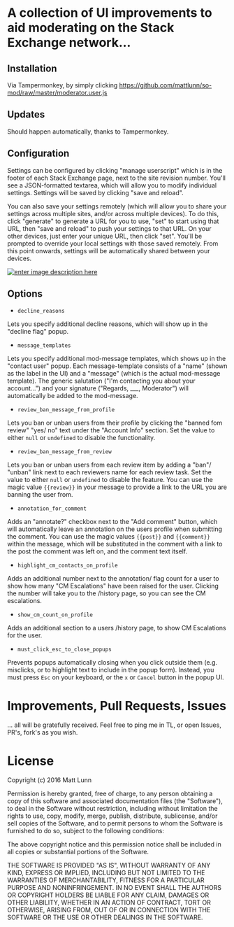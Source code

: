 # A collection of UI improvements to aid moderating on the Stack Exchange network...

## Installation

Via Tampermonkey, by simply clicking https://github.com/mattlunn/so-mod/raw/master/moderator.user.js

## Updates

Should happen automatically, thanks to Tampermonkey.

## Configuration

Settings can be configured by clicking "manage userscript" which is in the footer of each Stack Exchange page, next to the site revision number. You'll see a JSON-formatted textarea, which will allow you to modify individual settings. Settings will be saved by clicking "save and reload". 

You can also save your settings remotely (which will allow you to share your settings across multiple sites, and/or across multiple devices). To do this, click "generate" to generate a URL for you to use, "set" to start using that URL, then "save and reload" to push your settings to that URL. On your other devices, just enter your unique URL, then click "set". You'll be prompted to override your local settings with those saved remotely. From this point onwards, settings will be automatically shared between your devices.

[![enter image description here][1]][1]


  [1]: http://i.stack.imgur.com/uPYjb.png

## Options

 - `decline_reasons`

  Lets you specify additional decline reasons, which will show up in the "decline flag" popup.
  
 - `message_templates`
  
 Lets you specify additional mod-message templates, which shows up in the "contact user" popup. Each message-template consists of a "name" (shown as the label in the UI) and a "message" (which is the actual mod-message template). The generic salutation ("I'm contacting you about your account...") and your signature ("Regards, ___, Moderator") will automatically be added to the mod-message.

 - `review_ban_message_from_profile`
 
 Lets you ban or unban users from their profile by clicking the "banned fom review" "yes/ no" text under the "Account Info" section. Set the value to either `null` or `undefined` to disable the functionality. 

 - `review_ban_message_from_review`
 
 Lets you ban or unban users from each review item by adding a "ban"/ "unban" link next to each reviewers name for each review task. Set the value to either `null` or `undefined`  to disable the feature. You can use the magic value `{{review}}` in your message to provide a link to the URL you are banning the user from.
 
 - `annotation_for_comment`
 
 Adds an "annotate?" checkbox next to the "Add comment" button, which will automatically leave an annotation on the users profile when submitting the comment. You can use the magic values `{{post}}` and `{{comment}}` within the message, which will be substituted in the comment with a link to the post the comment was left on, and the comment text itself.

 - `highlight_cm_contacts_on_profile`
 
 Adds an additional number next to the annotation/ flag count for a user to show how many "CM Escalations" have been raised for the user. Clicking the number will take you to the /history page, so you can see the CM escalations.

 - `show_cm_count_on_profile`
 
 Adds an additional section to a users /history page, to show CM Escalations for the user.

 - `must_click_esc_to_close_popups`
 
 Prevents popups automatically closing when you click outside them (e.g. misclicks, or to highlight text to include in the popup form). Instead, you must press `Esc` on your keyboard, or the `x` or `Cancel` button in the popup UI.

# Improvements, Pull Requests, Issues

... all will be gratefully received. Feel free to ping me in TL, or open Issues, PR's, fork's as you wish.

# License

Copyright (c) 2016 Matt Lunn

Permission is hereby granted, free of charge, to any person obtaining a copy of this software and associated documentation files (the "Software"), to deal in the Software without restriction, including without limitation the rights to use, copy, modify, merge, publish, distribute, sublicense, and/or sell copies of the Software, and to permit persons to whom the Software is furnished to do so, subject to the following conditions:

The above copyright notice and this permission notice shall be included in all copies or substantial portions of the Software.

THE SOFTWARE IS PROVIDED "AS IS", WITHOUT WARRANTY OF ANY KIND, EXPRESS OR IMPLIED, INCLUDING BUT NOT LIMITED TO THE WARRANTIES OF MERCHANTABILITY, FITNESS FOR A PARTICULAR PURPOSE AND NONINFRINGEMENT. IN NO EVENT SHALL THE AUTHORS OR COPYRIGHT HOLDERS BE LIABLE FOR ANY CLAIM, DAMAGES OR OTHER LIABILITY, WHETHER IN AN ACTION OF CONTRACT, TORT OR OTHERWISE, ARISING FROM, OUT OF OR IN CONNECTION WITH THE SOFTWARE OR THE USE OR OTHER DEALINGS IN THE SOFTWARE.
